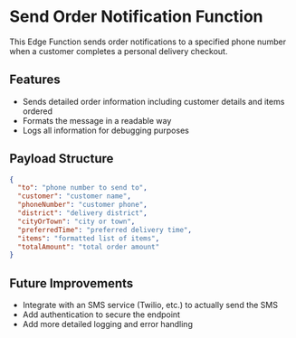 
# Send Order Notification Function

This Edge Function sends order notifications to a specified phone number when a customer completes a personal delivery checkout.

## Features
- Sends detailed order information including customer details and items ordered
- Formats the message in a readable way
- Logs all information for debugging purposes

## Payload Structure
```json
{
  "to": "phone number to send to",
  "customer": "customer name",
  "phoneNumber": "customer phone",
  "district": "delivery district",
  "cityOrTown": "city or town",
  "preferredTime": "preferred delivery time",
  "items": "formatted list of items",
  "totalAmount": "total order amount"
}
```

## Future Improvements
- Integrate with an SMS service (Twilio, etc.) to actually send the SMS
- Add authentication to secure the endpoint
- Add more detailed logging and error handling
```
